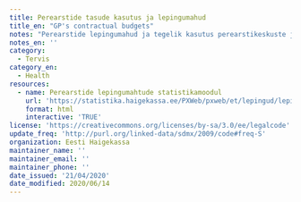 ```yaml
---
title: Perearstide tasude kasutus ja lepingumahud
title_en: "GP's contractual budgets"
notes: "Perearstide lepingumahud ja tegelik kasutus perearstikeskuste ja tasude kaupa, poolaasta täpsusega alates 2014 aastast.\r\nLink viib statistikamoodulile, kus saab andmetabel alla laadida."
notes_en: ''
category: 
  - Tervis
category_en: 
  - Health
resources:
  - name: Perearstide lepingumahtude statistikamoodul
    url: 'https://statistika.haigekassa.ee/PXWeb/pxweb/et/lepingud/lepingud__2_%c3%bcldarstiabi__Lepingud/LP07.px/?rxid=eb0eef7e-3de8-4b9d-819b-53707ebfe8b7'
    format: html
    interactive: 'TRUE'
license: 'https://creativecommons.org/licenses/by-sa/3.0/ee/legalcode'
update_freq: 'http://purl.org/linked-data/sdmx/2009/code#freq-S'
organization: Eesti Haigekassa
maintainer_name: ''
maintainer_email: ''
maintainer_phone: ''
date_issued: '21/04/2020'
date_modified: 2020/06/14
---
```

